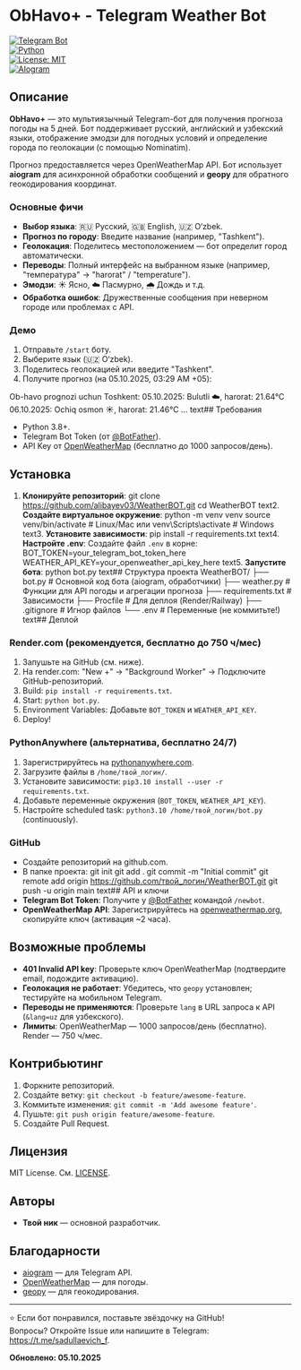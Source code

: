 # ObHavo+ - Telegram Weather Bot

[![Telegram Bot](https://img.shields.io/badge/Telegram-Bot-blue.svg)](https://t.me/твой_бот_юзернейм)  
[![Python](https://img.shields.io/badge/Python-3.8%2B-green.svg)](https://www.python.org/)  
[![License: MIT](https://img.shields.io/badge/License-MIT-yellow.svg)](https://opensource.org/licenses/MIT)  
[![AIogram](https://img.shields.io/badge/AIogram-3.18.0-red.svg)](https://github.com/aiogram/aiogram)

## Описание
**ObHavo+** — это мультиязычный Telegram-бот для получения прогноза погоды на 5 дней. Бот поддерживает русский, английский и узбекский языки, отображение эмодзи для погодных условий и определение города по геолокации (с помощью Nominatim).  

Прогноз предоставляется через OpenWeatherMap API. Бот использует **aiogram** для асинхронной обработки сообщений и **geopy** для обратного геокодирования координат.  

### Основные фичи
- **Выбор языка**: 🇷🇺 Русский, 🇬🇧 English, 🇺🇿 O‘zbek.
- **Прогноз по городу**: Введите название (например, "Tashkent").
- **Геолокация**: Поделитесь местоположением — бот определит город автоматически.
- **Переводы**: Полный интерфейс на выбранном языке (например, "температура" → "harorat" / "temperature").
- **Эмодзи**: ☀️ Ясно, ☁️ Пасмурно, 🌧️ Дождь и т.д.
- **Обработка ошибок**: Дружественные сообщения при неверном городе или проблемах с API.

### Демо
1. Отправьте `/start` боту.
2. Выберите язык (🇺🇿 O‘zbek).
3. Поделитесь геолокацией или введите "Tashkent".
4. Получите прогноз (на 05.10.2025, 03:29 AM +05):

Ob-havo prognozi uchun Toshkent:
05.10.2025: Bulutli ☁️, harorat: 21.64°C
06.10.2025: Ochiq osmon ☀️, harorat: 21.46°C
...
text## Требования
- Python 3.8+.
- Telegram Bot Token (от [@BotFather](https://t.me/BotFather)).
- API Key от [OpenWeatherMap](https://openweathermap.org/api) (бесплатно до 1000 запросов/день).

## Установка
1. **Клонируйте репозиторий**:
git clone https://github.com/alibayev03/WeatherBOT.git
cd WeatherBOT
text2. **Создайте виртуальное окружение**:
python -m venv venv
source venv/bin/activate  # Linux/Mac
или
venv\Scripts\activate  # Windows
text3. **Установите зависимости**:
pip install -r requirements.txt
text4. **Настройте .env**:
Создайте файл `.env` в корне:
BOT_TOKEN=your_telegram_bot_token_here
WEATHER_API_KEY=your_openweather_api_key_here
text5. **Запустите бота**:
python bot.py
text## Структура проекта
WeatherBOT/
├── bot.py              # Основной код бота (aiogram, обработчики)
├── weather.py          # Функции для API погоды и агрегации прогноза
├── requirements.txt    # Зависимости
├── Procfile           # Для деплоя (Render/Railway)
├── .gitignore         # Игнор файлов
└── .env               # Переменные (не коммитьте!)
text## Деплой
### Render.com (рекомендуется, бесплатно до 750 ч/мес)
1. Запушьте на GitHub (см. ниже).
2. На render.com: "New +" → "Background Worker" → Подключите GitHub-репозиторий.
3. Build: `pip install -r requirements.txt`.
4. Start: `python bot.py`.
5. Environment Variables: Добавьте `BOT_TOKEN` и `WEATHER_API_KEY`.
6. Deploy!

### PythonAnywhere (альтернатива, бесплатно 24/7)
1. Зарегистрируйтесь на [pythonanywhere.com](https://www.pythonanywhere.com/).
2. Загрузите файлы в `/home/твой_логин/`.
3. Установите зависимости: `pip3.10 install --user -r requirements.txt`.
4. Добавьте переменные окружения (`BOT_TOKEN`, `WEATHER_API_KEY`).
5. Настройте scheduled task: `python3.10 /home/твой_логин/bot.py` (continuously).

### GitHub
- Создайте репозиторий на github.com.
- В папке проекта:
git init
git add .
git commit -m "Initial commit"
git remote add origin https://github.com/твой_логин/WeatherBOT.git
git push -u origin main
text## API и ключи
- **Telegram Bot Token**: Получите у [@BotFather](https://t.me/BotFather) командой `/newbot`.
- **OpenWeatherMap API**: Зарегистрируйтесь на [openweathermap.org](https://openweathermap.org/api), скопируйте ключ (активация ~2 часа).

## Возможные проблемы
- **401 Invalid API key**: Проверьте ключ OpenWeatherMap (подтвердите email, подождите активацию).
- **Геолокация не работает**: Убедитесь, что `geopy` установлен; тестируйте на мобильном Telegram.
- **Переводы не применяются**: Проверьте `lang` в URL запроса к API (`&lang=uz` для узбекского).
- **Лимиты**: OpenWeatherMap — 1000 запросов/день (бесплатно). Render — 750 ч/мес.

## Контрибьютинг
1. Форкните репозиторий.
2. Создайте ветку: `git checkout -b feature/awesome-feature`.
3. Коммитьте изменения: `git commit -m 'Add awesome feature'`.
4. Пушьте: `git push origin feature/awesome-feature`.
5. Создайте Pull Request.

## Лицензия
MIT License. См. [LICENSE](LICENSE).

## Авторы
- **Твой ник** — основной разработчик.

## Благодарности
- [aiogram](https://github.com/aiogram/aiogram) — для Telegram API.
- [OpenWeatherMap](https://openweathermap.org/) — для погоды.
- [geopy](https://geopy.readthedocs.io/) — для геокодирования.

---

⭐ Если бот понравился, поставьте звёздочку на GitHub!  
Вопросы? Откройте Issue или напишите в Telegram: https://t.me/sadullaevich_f.  

**Обновлено: 05.10.2025**
